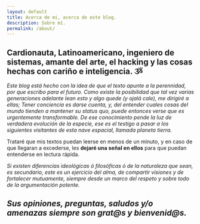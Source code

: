 ```yaml
---
layout: default
title: Acerca de mi, acerca de este blog.
description: Sobre mí.
permalink: /about/
---
```


## Cardionauta, Latinoamericano, ingeniero de sistemas, amante del arte, el hacking y las cosas hechas con cariño e inteligencia. ૐ

*Este blog está hecho con la idea de que el texto apunte a la perennidad, por que escribo para el futuro. Como existe la posibilidad que tal vez varias generaciones adelante lean esto y algo quede (y ojalá cale), me dirigiré a ellas; Tener conciencia es darse cuenta, y, del entender cuales cosas del mundo tienden a mantener su status quo, puede entonces verse que es urgentemente transformable. De ese conocimiento pende la luz de verdadera evolución de la especie, ese es el testigo a pasar a los siguientes visitantes de esta nave espacial, llamada planeta tierra.*

Trataré que mis textos puedan leerse en menos de un minuto, y en caso de que llegaran a excederse, les **dejaré una señal en ellos** para que puedan entenderse en lectura rápida.

*Si existen diferencias ideológicas ó filosóficas ó de la naturaleza que sean, es secundario, este es un ejercicio del alma, de compartir visiones y de fortalecer mutuamente, siempre desde un marco del respeto y sobre todo de la argumentación potente.*

## *Sus opiniones, preguntas, saludos y/o amenazas siempre son grat@s y bienvenid@s.*
